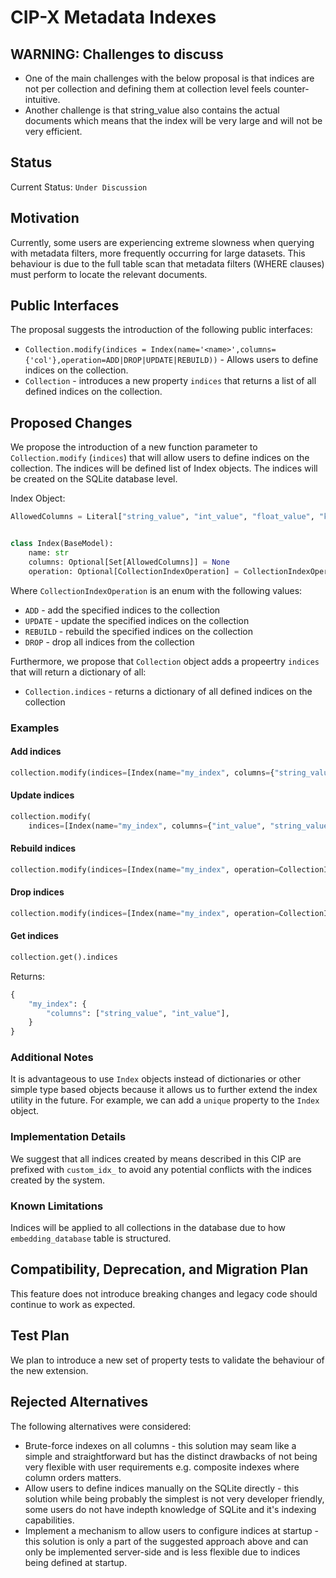 # CIP-X Metadata Indexes

## WARNING: Challenges to discuss

- One of the main challenges with the below proposal is that indices are not per collection and defining them at
  collection level feels counter-intuitive.
- Another challenge is that string_value also contains the actual documents which means that the index will be very
  large and will not be very efficient.

## Status

Current Status: `Under Discussion`

## Motivation

Currently, some users are experiencing extreme slowness when querying with metadata filters, more frequently occurring
for
large datasets. This behaviour is due to the full table scan that metadata filters (WHERE clauses) must perform to
locate the relevant documents.

## Public Interfaces

The proposal suggests the introduction of the following public interfaces:

- `Collection.modify(indices = Index(name='<name>',columns={'col'},operation=ADD|DROP|UPDATE|REBUILD))` - Allows users
  to
  define indices on the collection.
- `Collection` - introduces a new property `indices` that returns a list of all defined indices on the collection.

## Proposed Changes

We propose the introduction of a new function parameter to `Collection.modify` (`indices`) that will allow users to
define indices on the collection. The indices will be defined list of Index objects. The indices will be created on the
SQLite database level.

Index Object:

```python
AllowedColumns = Literal["string_value", "int_value", "float_value", "key"]


class Index(BaseModel):
    name: str
    columns: Optional[Set[AllowedColumns]] = None
    operation: Optional[CollectionIndexOperation] = CollectionIndexOperation.ADD
```

Where `CollectionIndexOperation` is an enum with the following values:

- `ADD` - add the specified indices to the collection
- `UPDATE` - update the specified indices on the collection
- `REBUILD` - rebuild the specified indices on the collection
- `DROP` - drop all indices from the collection

Furthermore, we propose that `Collection` object adds a propeertry `indices` that will return a dictionary of all:

- `Collection.indices` - returns a dictionary of all defined indices on the collection

### Examples

#### Add indices

```python
collection.modify(indices=[Index(name="my_index", columns={"string_value", "int_value"})])
```

#### Update indices

```python
collection.modify(
    indices=[Index(name="my_index", columns={"int_value", "string_value"}, operation=CollectionIndexOperation.UPDATE)])
```

#### Rebuild indices

```python
collection.modify(indices=[Index(name="my_index", operation=CollectionIndexOperation.REBUILD)])
```

#### Drop indices

```python
collection.modify(indices=[Index(name="my_index", operation=CollectionIndexOperation.DROP)])
```

#### Get indices

```python
collection.get().indices
```

Returns:

```python
{
    "my_index": {
        "columns": ["string_value", "int_value"],
    }
}
```

### Additional Notes

It is advantageous to use `Index` objects instead of dictionaries or other simple type based objects because it allows
us to further extend the index utility in the future. For example, we can add a `unique` property to the `Index` object.

### Implementation Details

We suggest that all indices created by means described in this CIP are prefixed with `custom_idx_` to avoid any
potential conflicts with the indices created by the system.

### Known Limitations

Indices will be applied to all collections in the database due to how `embedding_database` table is structured.

## Compatibility, Deprecation, and Migration Plan

This feature does not introduce breaking changes and legacy code should continue to work as expected.

## Test Plan

We plan to introduce a new set of property tests to validate the behaviour of the new extension.

## Rejected Alternatives

The following alternatives were considered:

- Brute-force indexes on all columns - this solution may seam like a simple and straightforward but has the distinct
  drawbacks of not being very flexible with user requirements e.g. composite indexes where column orders matters.
- Allow users to define indices manually on the SQLite directly - this solution while being probably the simplest is not
  very developer friendly, some users do not have indepth knowledge of SQLite and it's indexing capabilities.
- Implement a mechanism to allow users to configure indices at startup - this solution is only a part of the suggested
  approach above and can only be implemented server-side and is less flexible due to indices being defined at startup.
